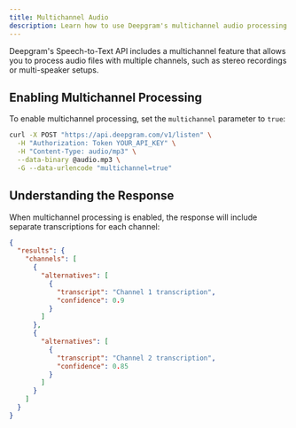 ```yaml
---
title: Multichannel Audio
description: Learn how to use Deepgram's multichannel audio processing feature
---
```


Deepgram's Speech-to-Text API includes a multichannel feature that allows you to process audio files with multiple channels, such as stereo recordings or multi-speaker setups.

## Enabling Multichannel Processing

To enable multichannel processing, set the `multichannel` parameter to `true`:

```bash
curl -X POST "https://api.deepgram.com/v1/listen" \
  -H "Authorization: Token YOUR_API_KEY" \
  -H "Content-Type: audio/mp3" \
  --data-binary @audio.mp3 \
  -G --data-urlencode "multichannel=true"
```

## Understanding the Response

When multichannel processing is enabled, the response will include separate transcriptions for each channel:

```json
{
  "results": {
    "channels": [
      {
        "alternatives": [
          {
            "transcript": "Channel 1 transcription",
            "confidence": 0.9
          }
        ]
      },
      {
        "alternatives": [
          {
            "transcript": "Channel 2 transcription",
            "confidence": 0.85
          }
        ]
      }
    ]
  }
}
```
